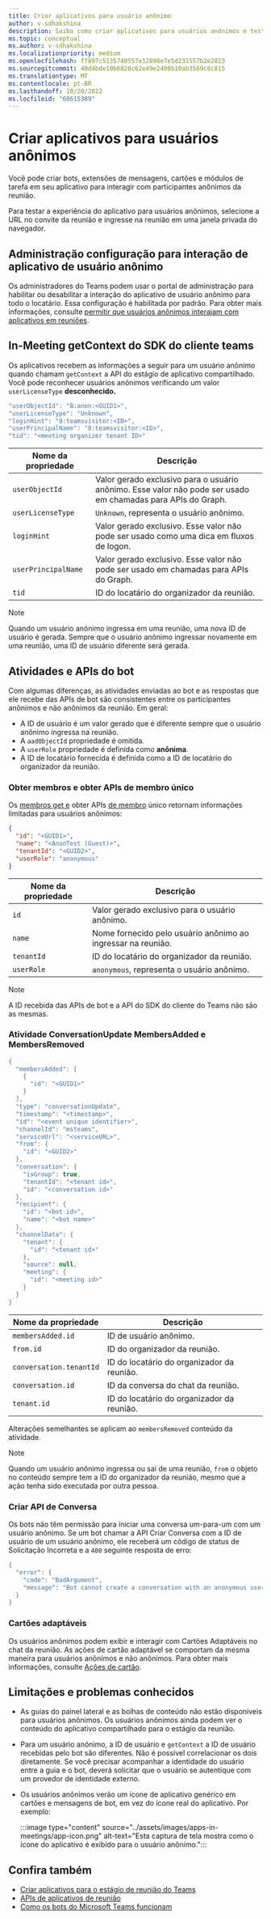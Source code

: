 ```yaml
---
title: Criar aplicativos para usuário anônimo
author: v-sdhakshina
description: Saiba como criar aplicativos para usuários anônimos e testar a experiência entregue aos usuários anônimos em aplicativos de reunião com todas as configurações de administrador.
ms.topic: conceptual
ms.author: v-sdhakshina
ms.localizationpriority: medium
ms.openlocfilehash: ff897c5135740557e12898e7e5d231557b2e2823
ms.sourcegitcommit: 40d4bde10b6820c62e49e2400b10ab3569c8c815
ms.translationtype: MT
ms.contentlocale: pt-BR
ms.lasthandoff: 10/20/2022
ms.locfileid: "68615389"
---
```

# <a name="build-apps-for-anonymous-users"></a>Criar aplicativos para usuários anônimos

Você pode criar bots, extensões de mensagens, cartões e módulos de tarefa em seu aplicativo para interagir com participantes anônimos da reunião.

Para testar a experiência do aplicativo para usuários anônimos, selecione a URL no convite da reunião e ingresse na reunião em uma janela privada do navegador.

## <a name="admin-setting-for-anonymous-user-app-interaction"></a>Administração configuração para interação de aplicativo de usuário anônimo

Os administradores do Teams podem usar o portal de administração para habilitar ou desabilitar a interação do aplicativo de usuário anônimo para todo o locatário. Essa configuração é habilitada por padrão. Para obter mais informações, consulte [permitir que usuários anônimos interajam com aplicativos em reuniões](/microsoftteams/meeting-settings-in-teams).

## <a name="in-meeting-getcontext-from-teams-client-sdk"></a>In-Meeting getContext do SDK do cliente teams

Os aplicativos recebem as informações a seguir para um usuário anônimo quando chamam `getContext` a API do estágio de aplicativo compartilhado. Você pode reconhecer usuários anônimos verificando um valor `userLicenseType` **desconhecido.**

```csharp
"userObjectId": "8:anon:<GUID1>",
"userLicenseType": "Unknown",
"loginHint": "8:teamsvisitor:<ID>",
"userPrincipalName": "8:teamsvisitor:<ID>",
"tid": "<meeting organizer tenant ID>"
```

| **Nome da propriedade** | **Descrição** |
| --- | --- |
| `userObjectId` | Valor gerado exclusivo para o usuário anônimo. Esse valor não pode ser usado em chamadas para APIs do Graph. |
| `userLicenseType` | `Unknown`, representa o usuário anônimo. |
| `loginHint` | Valor gerado exclusivo. Esse valor não pode ser usado como uma dica em fluxos de logon. |
| `userPrincipalName` | Valor gerado exclusivo. Esse valor não pode ser usado em chamadas para APIs do Graph. |
| `tid` | ID do locatário do organizador da reunião. |

> [!NOTE]
> Quando um usuário anônimo ingressa em uma reunião, uma nova ID de usuário é gerada. Sempre que o usuário anônimo ingressar novamente em uma reunião, uma ID de usuário diferente será gerada.

## <a name="bot-activities-and-apis"></a>Atividades e APIs do bot

Com algumas diferenças, as atividades enviadas ao bot e as respostas que ele recebe das APIs de bot são consistentes entre os participantes anônimos e não anônimos da reunião. Em geral:

* A ID de usuário é um valor gerado que é diferente sempre que o usuário anônimo ingressa na reunião.
* A `aadObjectId` propriedade é omitida.
* A `userRole` propriedade é definida como **anônima**.
* A ID de locatário fornecida é definida como a ID de locatário do organizador da reunião.

### <a name="get-members-and-get-single-member-apis"></a>Obter membros e obter APIs de membro único

Os [membros get e](/microsoftteams/platform/bots/how-to/get-teams-context#fetch-the-roster-or-user-profile) obter APIs [de membro](/microsoftteams/platform/bots/how-to/get-teams-context#get-single-member-details) único retornam informações limitadas para usuários anônimos:

```json
{ 
  "id": "<GUID1>", 
  "name": "<AnonTest (Guest)>",  
  "tenantId": "<GUID2>", 
  "userRole": "anonymous" 
} 
```

| **Nome da propriedade** | **Descrição** |
| --- | --- |
| `id` | Valor gerado exclusivo para o usuário anônimo. |
| `name` | Nome fornecido pelo usuário anônimo ao ingressar na reunião. |
| `tenantId` | ID do locatário do organizador da reunião. |
| `userRole` | `anonymous`, representa o usuário anônimo. |

> [!NOTE]
> A ID recebida das APIs de bot e a API do SDK do cliente do Teams não são as mesmas.

### <a name="conversationupdate-activity-membersadded-and-membersremoved"></a>Atividade ConversationUpdate MembersAdded e MembersRemoved

```csharp
{ 
  "membersAdded": [ 
    { 
      "id": "<GUID1>" 
    } 
  ], 
  "type": "conversationUpdate", 
  "timestamp": "<timestamp>", 
  "id": "<event unique identifier>", 
  "channelId": "msteams", 
  "serviceUrl": "<serviceURL>", 
  "from": { 
    "id": "<GUID2>" 
  }, 
  "conversation": { 
    "isGroup": true, 
    "tenantId": "<tenant id>", 
    "id": "<conversation id>" 
  }, 
  "recipient": { 
    "id": "<bot id>", 
    "name": "<bot name>" 
  }, 
  "channelData": { 
    "tenant": { 
      "id": "<tenant id>" 
    }, 
    "source": null, 
    "meeting": { 
      "id": "<meeting id>" 
    } 
  } 
} 
```

| **Nome da propriedade** | **Descrição** |
| --- | --- |
| `membersAdded.id` | ID de usuário anônimo. |
| `from.id` | ID do organizador da reunião. |
| `conversation.tenantId` | ID do locatário do organizador da reunião. |
| `conversation.id` | ID da conversa do chat da reunião. |
| `tenant.id` | ID do locatário do organizador da reunião. |

Alterações semelhantes se aplicam ao `membersRemoved` conteúdo da atividade.

> [!NOTE]
>
> Quando um usuário anônimo ingressa ou sai de uma reunião, `from` o objeto no conteúdo sempre tem a ID do organizador da reunião, mesmo que a ação tenha sido executada por outra pessoa.

### <a name="create-conversation-api"></a>Criar API de Conversa

Os bots não têm permissão para iniciar uma conversa um-para-um com um usuário anônimo. Se um bot chamar a API Criar Conversa com a ID de usuário de um usuário anônimo, ele receberá um código de status de Solicitação Incorreta e a `400` seguinte resposta de erro:

```csharp
{ 
  "error": {
    "code": "BadArgument",
    "message": "Bot cannot create a conversation with an anonymous user"
  }
} 
```

### <a name="adaptive-cards"></a>Cartões adaptáveis

Os usuários anônimos podem exibir e interagir com Cartões Adaptáveis no chat da reunião. As ações de cartão adaptável se comportam da mesma maneira para usuários anônimos e não anônimos. Para obter mais informações, consulte [Ações de cartão](/microsoftteams/platform/task-modules-and-cards/cards/cards-actions?tabs=json).

## <a name="known-issues-and-limitations"></a>Limitações e problemas conhecidos

* As guias do painel lateral e as bolhas de conteúdo não estão disponíveis para usuários anônimos. Os usuários anônimos ainda podem ver o conteúdo do aplicativo compartilhado para o estágio da reunião.

* Para um usuário anônimo, a ID de usuário e `getContext` a ID de usuário recebidas pelo bot são diferentes. Não é possível correlacionar os dois diretamente. Se você precisar acompanhar a identidade do usuário entre a guia e o bot, deverá solicitar que o usuário se autentique com um provedor de identidade externo.

* Os usuários anônimos verão um ícone de aplicativo genérico em cartões e mensagens de bot, em vez do ícone real do aplicativo. Por exemplo:

    :::image type="content" source="../assets/images/apps-in-meetings/app-icon.png" alt-text="Esta captura de tela mostra como o ícone do aplicativo é exibido para o usuário anônimo.":::

## <a name="see-also"></a>Confira também

* [Criar aplicativos para o estágio de reunião do Teams](build-apps-for-teams-meeting-stage.md)
* [APIs de aplicativos de reunião](meeting-apps-apis.md)
* [Como os bots do Microsoft Teams funcionam](/azure/bot-service/bot-builder-basics-teams)
